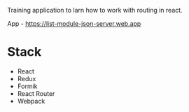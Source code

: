 Training application to larn how to work with routing in react.

App -  https://list-module-json-server.web.app

# Stack

* React 
* Redux
* Formik
* React Router
* Webpack

